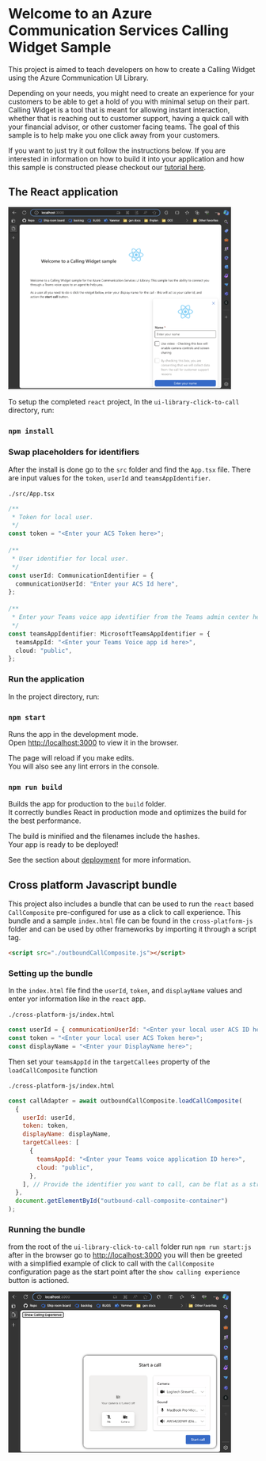 # Welcome to an Azure Communication Services Calling Widget Sample

This project is aimed to teach developers on how to create a Calling Widget using the Azure Communication UI Library.

Depending on your needs, you might need to create an experience for your customers to be able to get a hold of you with minimal setup on their part.
Calling Widget is a tool that is meant for allowing instant interaction, whether that is reaching out to customer support, having a quick call with your financial advisor, or other customer facing teams. The goal of this sample is to help make you one click away from your customers.

If you want to just try it out follow the instructions below. If you are interested in information on how to build it into your application and how this sample is constructed please checkout our [tutorial here](https://learn.microsoft.com/en-us/azure/communication-services/tutorials/calling-widget/calling-widget-overview).

## The React application
<img src="./media/splash-screen-react.png" width=450px>

To setup the completed `react` project, In the `ui-library-click-to-call` directory, run:

### `npm install`

### Swap placeholders for identifiers

After the install is done go to the `src` folder and find the `App.tsx` file.
There are input values for the `token`, `userId` and `teamsAppIdentifier`.

`./src/App.tsx`
```typescript
/**
 * Token for local user.
 */
const token = "<Enter your ACS Token here>";

/**
 * User identifier for local user.
 */
const userId: CommunicationIdentifier = {
  communicationUserId: "Enter your ACS Id here",
};

/**
 * Enter your Teams voice app identifier from the Teams admin center here
 */
const teamsAppIdentifier: MicrosoftTeamsAppIdentifier = {
  teamsAppId: "<Enter your Teams Voice app id here>",
  cloud: "public",
};
```

### Run the application

In the project directory, run:

### `npm start`

Runs the app in the development mode.\
Open [http://localhost:3000](http://localhost:3000) to view it in the browser.

The page will reload if you make edits.\
You will also see any lint errors in the console.

### `npm run build`

Builds the app for production to the `build` folder.\
It correctly bundles React in production mode and optimizes the build for the best performance.

The build is minified and the filenames include the hashes.\
Your app is ready to be deployed!

See the section about [deployment](https://facebook.github.io/create-react-app/docs/deployment) for more information.

## Cross platform Javascript bundle

This project also includes a bundle that can be used to run the `react` based `CallComposite` pre-configured for use as a click
to call experience. This bundle and a sample `index.html` file can be found in the `cross-platform-js` folder and can be used by other frameworks by importing it through a script tag.

```html
<script src="./outboundCallComposite.js"></script>
```

### Setting up the bundle

In the `index.html` file find the `userId`, `token`, and `displayName` values and enter yor information like in the `react` app.

`./cross-platform-js/index.html`
```javascript
const userId = { communicationUserId: "<Enter your local user ACS ID here>" };
const token = "<Enter your local user ACS Token here>";
const displayName = "<Enter your DisplayName here>";
```

Then set your `teamsAppId` in the `targetCallees` property of the `loadCallComposite` function

`./cross-platform-js/index.html`
```javascript
const callAdapter = await outboundCallComposite.loadCallComposite(
  {
    userId: userId,
    token: token,
    displayName: displayName,
    targetCallees: [
      {
        teamsAppId: "<Enter your Teams voice application ID here>",
        cloud: "public",
      },
    ], // Provide the identifier you want to call, can be flat as a string.
  },
  document.getElementById("outbound-call-composite-container")
);
```

### Running the bundle
from the root of the `ui-library-click-to-call` folder run `npm run start:js` after in the browser go to [http://localhost:3000](http://localhost:3000) you will then be greeted with a simplified example of click to call with the `CallComposite` configuration page as the start point after the `show calling experience` button is actioned.

<img src="./media/splash-screen.png" alt="splash screen with calling experience in waiting state" width=450px>